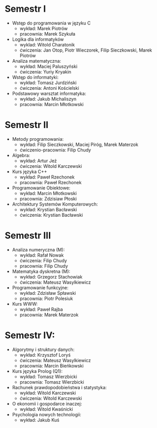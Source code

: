 # Semestr I
- Wstęp do programowania w języku C
    - wykład: Marek Piotrów
    - pracownia: Marek Szykuła
- Logika dla informatyków
    - wyklad: Witold Charatonik
    - ćwiczenia: Jan Otop, Piotr Wieczorek, Filip Sieczkowski, Marek Piotrów
- Analiza matematyczna:
    - wykład: Maciej Paluszyński
    - ćwiczenia: Yuriy Kryakin
- Wstęp do informatyki:
    - wykład: Tomasz Jurdziński
    - ćwiczenia: Antoni Kościelski
- Podstawowy warsztat informatyka:
    - wykład: Jakub Michaliszyn
    - pracownia: Marcin Młotkowski

# Semestr II
- Metody programowania:
    - wykład: Filip Sieczkowski, Maciej Piróg, Marek Materzok
    - ćwiczenio-pracownia: Filip Chudy
- Algebra:
    - wykład: Artur Jeż
    - ćwiczenia: Witold Karczewski
- Kurs języka C++
    - wykład: Paweł Rzechonek
    - pracownia: Paweł Rzechonek
- Programowanie Obiektowe:
    - wykład: Marcin Młotkowski
    - pracownia: Zdzisiaw Płoski
- Architektury Systemów Komputerowych:
    - wykład: Krystian Bacławski
    - ćwiczenia: Krystian Bacławski

# Semestr III
- Analiza numeryczna (M):
    - wykład: Rafał Nowak
    - ćwiczenia: Filip Chudy
    - pracownia: Filip Chudy
- Matematyka dyskretna (M):
    - wykład: Grzegorz Stachowiak
    - ćwiczenia: Mateusz Wasylkiewicz
- Programowanie funkcyjne:
    - wykład: Zdzisław Spławski
    - pracownia: Piotr Polesiuk
- Kurs WWW:
    - wykład: Paweł Rajba
    - pracownia: Marek Materzok

# Semestr IV:
- Algorytmy i struktury danych:
    - wykład: Krzysztof Loryś
    - ćwiczenia: Mateusz Wasylkiewicz
    - pracownia: Marcin Bieńkowski
- Kurs języka Prolog (Q1):
    - wykład: Tomasz Wierzbicki
    - pracownia: Tomasz Wierzbicki
- Rachunek prawdopodobieństwa i statystyka:
    - wykład: Witold Karczewski
    - ćwiczenia: Witold Karczewski
- O ekonomii i gospodarce inaczej:
    - wykład: Witold Kwaśnicki
- Psychologia nowych technologii:
    - wykład: Jakub Kuś